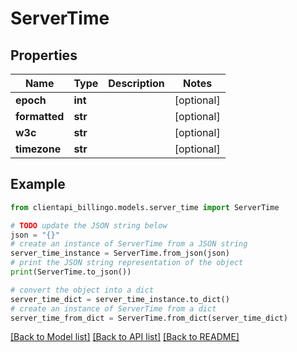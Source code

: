 # ServerTime


## Properties

Name | Type | Description | Notes
------------ | ------------- | ------------- | -------------
**epoch** | **int** |  | [optional] 
**formatted** | **str** |  | [optional] 
**w3c** | **str** |  | [optional] 
**timezone** | **str** |  | [optional] 

## Example

```python
from clientapi_billingo.models.server_time import ServerTime

# TODO update the JSON string below
json = "{}"
# create an instance of ServerTime from a JSON string
server_time_instance = ServerTime.from_json(json)
# print the JSON string representation of the object
print(ServerTime.to_json())

# convert the object into a dict
server_time_dict = server_time_instance.to_dict()
# create an instance of ServerTime from a dict
server_time_from_dict = ServerTime.from_dict(server_time_dict)
```
[[Back to Model list]](../README.md#documentation-for-models) [[Back to API list]](../README.md#documentation-for-api-endpoints) [[Back to README]](../README.md)


